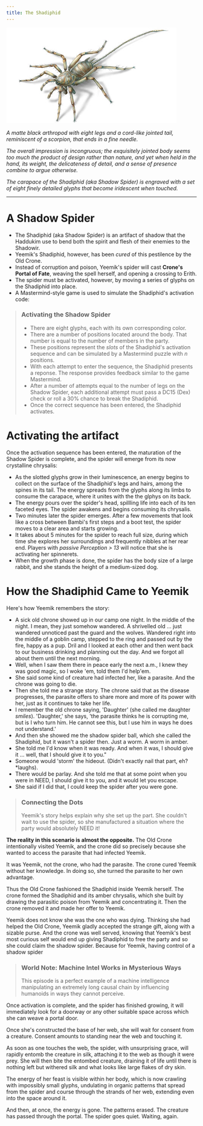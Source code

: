 ```yaml
---
title: The Shadiphid
---
```


![Shadiphid](../static/shadow-beetle.jpg)

*A matte black arthropod with eight legs and a cord-like jointed tail, reminiscent of a scorpion, that ends in a fine needle.*

*The overall impression is incongruous; the exquisitely jointed body seems too much the product of design rather than nature, and yet when held in the hand, its weight, the delicateness of detail, and a sense of presence combine to argue otherwise.*

*The carapace of the Shadiphid (aka Shadow Spider) is engraved with a set of eight finely detailed glyphs that become iridescent when touched.*

---

# A Shadow Spider

* The Shadiphid (aka Shadow Spider) is an artifact of shadow that the Haddukim use to bend both the spirit and flesh of their enemies to the Shadowir.
* Yeemik's Shadiphid, however, has been *cured* of this pestilence by the Old Crone.
* Instead of corruption and poison, Yeemik's spider will cast **Crone's Portal of Fate**, weaving the spell herself, and opening a crossing to Erith.
* The spider must be activated, however, by moving a series of glyphs on the Shadiphid into place. 
* A Mastermind-style game is used to simulate the Shadiphid's activation code:
> ### Activating the Shadow Spider
>
> * There are eight glyphs, each with its own corresponding color.
> * There are a number of positions located around the body. That number is equal to the number of members in the party.
> * These positions represent the _slots_ of the Shadiphid's activation sequence and can be simulated by a Mastermind puzzle with _n_ positions.
> * With each attempt to enter the sequence, the Shadiphid presents a reponse. The response provides feedback similar to the game Mastermind.
> * After a number of attempts equal to the number of legs on the Shadow Spider, each additional attempt must pass a DC15 (Dex) check or roll a 30% chance to break the Shadiphid.
> * Once the correct sequence has been entered, the Shadiphid activates.

# Activating the artifact

Once the activation sequence has been entered, the maturation of the Shadow Spider is complete, and the spider will emerge from its now crystalline chrysalis:

* As the slotted glyphs grow in their luminescence, an energy begins to collect on the surface of the Shadiphid's legs and hairs, among the spines in its tail. The energy spreads from the glyphs along its limbs to consume the carapace, where it unites with the the glphys on its back. 
* The energy pours over the spider's head, spillling life into each of its ten faceted eyes. The spider awakens and begins consuming its chrysalis.
* Two minutes later the spider emerges. After a few movements that look like a cross between Bambi's first steps and a boot test, the spider moves to a clear area and starts growing.
* It takes about 5 minutes for the spider to reach full size, during which time she explores her surroundings and frequently nibbles at her rear end. Players with _passive Perception > 13_ will notice that she is activating her spinnerets.
* When the growth phase is done, the spider has the body size of a large rabbit, and she stands the height of a medium-sized dog.

# How the Shadiphid Came to Yeemik
 
Here's how Yeemik remembers the story:

* A sick old chrone showed up in our camp one night. In the middle of the night. I mean, they just somehow wandered. A shrivelled old ... just wandered unnoticed past the guard and the wolves. Wandered right into the middle of a goblin camp, stepped to the ring and passed out by the fire, happy as a pup. Dril and I looked at each other and then went back to our business drinking and planning out the day. And we forgot all about them until the next morning.
* Well, when I saw them there in peace early the next a.m., I knew they was good magic, so I woke 'em, told them I'd  help'em.
* She said some kind of creature had infected her, like a parasite. And the chrone was going to die.
* Then she told me a strange story. The chrone said that as the disease progresses, the parasite offers to share more and more of its power with her, just as it continues to take her life.
* I remember the old chrone saying, 'Daughter' (she called me daughter *smiles*). 'Daughter,' she says, 'the parasite thinks he is corrupting me, but is I who turn him. He cannot see this, but I use him in ways he does not understand.'
* And then she showed me the shadow spider ball, which she called the Shadiphid, but it wasn't a spider then. Just a worm. A worm in amber.
* She told me I'd know when it was ready. And when it was, I should give it ... well, that I should give it to you."
* Someone would 'storm' the hideout. (Didn't exactly nail that part, eh? *laughs). 
* There would be parlay. And she told me that at some point when you were in NEED, I should give it to you, and it would let you escape. 
* She said if I did that, I could keep the spider after you were gone.

> ### Connecting the Dots
>
> Yeemik's story helps explain why she set up the part. She couldn't wait to use the spider, so she manufactured a situation where the party would absolutely NEED it!

**The reality in this scenario is almost the opposite.** The Old Crone intentionally visited Yeemik, and the crone did so precisely because she wanted to access the parasite that had infected Yeemik.

It was Yeemik, not the crone, who had the parasite. The crone cured Yeemik without her knowledge. In doing so, she turned the parasite to her own advantage.

Thus the Old Crone fashioned the Shadiphid inside Yeemik herself. The crone formed the Shadiphid and its amber chrysalis, which she built by drawing the parasitic poison from Yeemik and concentrating it. Then the crone removed it and made her offer to Yeemik.

Yeemik does not know she was the one who was dying. Thinking she had helped the Old Crone, Yeemik gladly accepted the strange gift, along with a sizable purse. And the crone was well served, knowing that Yeemik's best most curious self would end up giving Shadiphid to free the party and so she could claim the shadow spider. Because for Yeemik, having control of a shadow spider

> ### World Note: Machine Intel Works in Mysterious Ways
> 
> This episode is a perfect example of a machine intelligence manipulating an extremely long causal chain by influencing humanoids in ways they cannot perceive. 
> 

Once activation is complete, and the spider has finished growing, it will immediately look for a doorway or any other suitable space across which she can weave a portal door. 

Once she's constructed the base of her web, she will wait for consent from a creature. Consent amounts to standing near the web and touching it.

As soon as one touches the web, the spider, with unsurprising grace, will rapidly entomb the creature in silk, attaching it to the web as though it were prey. She will then bite the entombed creature, draining it of life until there is nothing left but withered silk and what looks like large flakes of dry skin.

The energy of her feast is visible within her body, which is now crawling with impossibly small glyphs, undulating in organic patterns that spread from the spider and course through the strands of her web, extending even into the space around it. 

And then, at once, the energy is gone. The patterns erased. The creature has passed through the portal. The spider goes quiet. Waiting, again.